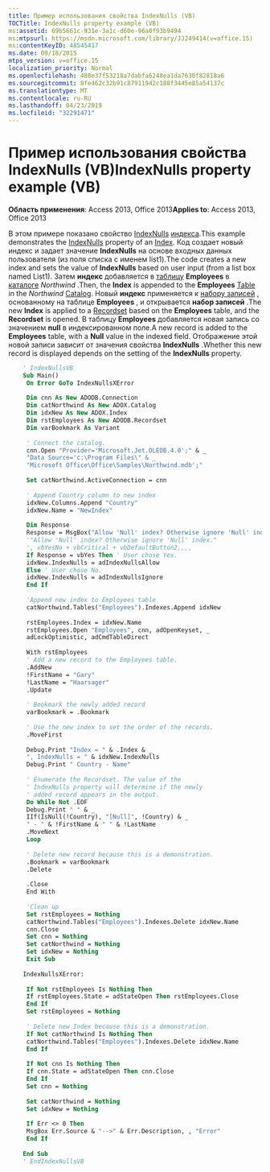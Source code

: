 ```yaml
---
title: Пример использования свойства IndexNulls (VB)
TOCTitle: IndexNulls property example (VB)
ms:assetid: 69b5661c-931e-3a1c-d60e-96a0f93b9494
ms:mtpsurl: https://msdn.microsoft.com/library/JJ249414(v=office.15)
ms:contentKeyID: 48545417
ms.date: 09/18/2015
mtps_version: v=office.15
localization_priority: Normal
ms.openlocfilehash: 488e37f53218a7dabfa6248ea1da7630f82818a6
ms.sourcegitcommit: 8fe462c32b91c87911942c188f3445e85a54137c
ms.translationtype: MT
ms.contentlocale: ru-RU
ms.lasthandoff: 04/23/2019
ms.locfileid: "32291471"
---
```

# <a name="indexnulls-property-example-vb"></a><span data-ttu-id="2167f-102">Пример использования свойства IndexNulls (VB)</span><span class="sxs-lookup"><span data-stu-id="2167f-102">IndexNulls property example (VB)</span></span>

<span data-ttu-id="2167f-103">**Область применения**: Access 2013, Office 2013</span><span class="sxs-lookup"><span data-stu-id="2167f-103">**Applies to**: Access 2013, Office 2013</span></span>

<span data-ttu-id="2167f-104">В этом примере показано свойство [IndexNulls](indexnulls-property-adox.md) [индекса](index-object-adox.md).</span><span class="sxs-lookup"><span data-stu-id="2167f-104">This example demonstrates the [IndexNulls](indexnulls-property-adox.md) property of an [Index](index-object-adox.md).</span></span> <span data-ttu-id="2167f-105">Код создает новый индекс и задает значение **IndexNulls** на основе входных данных пользователя (из поля списка с именем list1).</span><span class="sxs-lookup"><span data-stu-id="2167f-105">The code creates a new index and sets the value of **IndexNulls** based on user input (from a list box named List1).</span></span> <span data-ttu-id="2167f-106">Затем **индекс** добавляется в [таблицу](table-object-adox.md) **Employees** в [каталоге](catalog-object-adox.md) *Northwind* .</span><span class="sxs-lookup"><span data-stu-id="2167f-106">Then, the **Index** is appended to the **Employees** [Table](table-object-adox.md) in the *Northwind* [Catalog](catalog-object-adox.md).</span></span> <span data-ttu-id="2167f-107">Новый **индекс** применяется к [набору записей](recordset-object-ado.md) , основанному на таблице **Employees** , и открывается **набор записей** .</span><span class="sxs-lookup"><span data-stu-id="2167f-107">The new **Index** is applied to a [Recordset](recordset-object-ado.md) based on the **Employees** table, and the **Recordset** is opened.</span></span> <span data-ttu-id="2167f-108">В таблицу **Employees** добавляется новая запись со значением **null** в индексированном поле.</span><span class="sxs-lookup"><span data-stu-id="2167f-108">A new record is added to the **Employees** table, with a **Null** value in the indexed field.</span></span> <span data-ttu-id="2167f-109">Отображение этой новой записи зависит от значения свойства **IndexNulls** .</span><span class="sxs-lookup"><span data-stu-id="2167f-109">Whether this new record is displayed depends on the setting of the **IndexNulls** property.</span></span>

```vb
    ' IndexNullsVB 
    Sub Main() 
     On Error GoTo IndexNullsXError 
     
     Dim cnn As New ADODB.Connection 
     Dim catNorthwind As New ADOX.Catalog 
     Dim idxNew As New ADOX.Index 
     Dim rstEmployees As New ADODB.Recordset 
     Dim varBookmark As Variant 
     
     ' Connect the catalog. 
     cnn.Open "Provider='Microsoft.Jet.OLEDB.4.0';" & _ 
     "Data Source='c:\Program Files\" & _ 
     "Microsoft Office\Office\Samples\Northwind.mdb';" 
     
     Set catNorthwind.ActiveConnection = cnn 
     
     ' Append Country column to new index 
     idxNew.Columns.Append "Country" 
     idxNew.Name = "NewIndex" 
     
     Dim Response 
     Response = MsgBox("Allow 'Null' index? Otherwise ignore 'Null' index.", vbYesNo) 
     '"Allow 'Null' index? Otherwise ignore 'Null' index." 
     ', vbYesNo + vbCritical + vbDefaultButton2,,,, 
     If Response = vbYes Then ' User chose Yes. 
     idxNew.IndexNulls = adIndexNullsAllow 
     Else ' User chose No. 
     idxNew.IndexNulls = adIndexNullsIgnore 
     End If 
     
     'Append new index to Employees table 
     catNorthwind.Tables("Employees").Indexes.Append idxNew 
     
     rstEmployees.Index = idxNew.Name 
     rstEmployees.Open "Employees", cnn, adOpenKeyset, _ 
     adLockOptimistic, adCmdTableDirect 
     
     With rstEmployees 
     ' Add a new record to the Employees table. 
     .AddNew 
     !FirstName = "Gary" 
     !LastName = "Haarsager" 
     .Update 
     
     ' Bookmark the newly added record 
     varBookmark = .Bookmark 
     
     ' Use the new index to set the order of the records. 
     .MoveFirst 
     
     Debug.Print "Index = " & .Index & _ 
     ", IndexNulls = " & idxNew.IndexNulls 
     Debug.Print " Country - Name" 
     
     ' Enumerate the Recordset. The value of the 
     ' IndexNulls property will determine if the newly 
     ' added record appears in the output. 
     Do While Not .EOF 
     Debug.Print " " & _ 
     IIf(IsNull(!Country), "[Null]", !Country) & _ 
     " - " & !FirstName & " " & !LastName 
     .MoveNext 
     Loop 
     
     ' Delete new record because this is a demonstration. 
     .Bookmark = varBookmark 
     .Delete 
     
     .Close 
     End With 
     
     'Clean up 
     Set rstEmployees = Nothing 
     catNorthwind.Tables("Employees").Indexes.Delete idxNew.Name 
     cnn.Close 
     Set cnn = Nothing 
     Set catNorthwind = Nothing 
     Set idxNew = Nothing 
     Exit Sub 
     
    IndexNullsXError: 
     
     If Not rstEmployees Is Nothing Then 
     If rstEmployees.State = adStateOpen Then rstEmployees.Close 
     End If 
     Set rstEmployees = Nothing 
     
     ' Delete new Index because this is a demonstration. 
     If Not catNorthwind Is Nothing Then 
     catNorthwind.Tables("Employees").Indexes.Delete idxNew.Name 
     End If 
     
     If Not cnn Is Nothing Then 
     If cnn.State = adStateOpen Then cnn.Close 
     End If 
     Set cnn = Nothing 
     
     Set catNorthwind = Nothing 
     Set idxNew = Nothing 
     
     If Err <> 0 Then 
     MsgBox Err.Source & "-->" & Err.Description, , "Error" 
     End If 
     
    End Sub 
    ' EndIndexNullsVB
```
